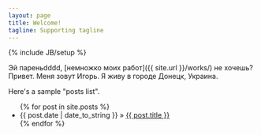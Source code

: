 ```yaml
---
layout: page
title: Welcome!
tagline: Supporting tagline
---
```

{% include JB/setup %}

Эй пареньdddd, [немножко моих работ]({{ site.url }}/works/) не хочешь? Привет. Меня зовут Игорь. Я живу в городе Донецк, Украина.

<!--


Около 5 лет я профессионально занимаюсь разработкой приложений и игр.
Некоторые из моих работ вы можете видеть в портфолио.

С 2009 по 2011 я развивал своё популярное приложение в русской социальной сети ВКонтакте, которое называлось (Сюприз).
Приложение было сезонным, но иногда выходило в топ-3 приложений с дневной аудиторией 1.3 млн человек.
За все стороны приложения, кроме арта я отвечал сам (серверный бэкэнд, флэш фронтэнд, маркетинг, работа с художниками и т.д.)
Параллельно я по сам сделал еще несколько приложений (Аппетитное мороженое для друга, Комплимент дня, Футбольный чемпион).
Эти проекты были закончены, работали, были переменно успешными, но хитами к сожалению не стали.

В 2011 году я попробовал создать флэш игру на основе физического движка. Это занятие оказалось интересным и следующие годы
по сегодняшний день я разрабатывал казуальные флэш игры, которые вы можете посмотреть в моём портфолио.

В последнее время я также использую AIR, для того, чтобы портировать игры на айОС и андроид. Эти игры вы также можете
увидеть на странице моего портфолио.

Сегодняшние дни:
привет
Сейчас я делаю прототипы игр на юнити и планирую в скором времени закончить одну из игр на этой безусловно перспективной
технологии. Также продолжаю создавать игры на ЭИР и флэш.

Разрабатывая игры, важно также играть в них, поэтому я стараюсь играть по-чаще. Если вам интересно
мой уровень Клэш оф Кланс 47, с таун холл 7. =) на 17 фев 2014.
-->
<!--
Надо будет вынести такие переменны в отдельное место, чтобы я всегда знал где их можно поменять.
-->

Here's a sample "posts list".

<ul class="posts">
  {% for post in site.posts %}
    <li><span>{{ post.date | date_to_string }}</span> &raquo; <a href="{{ BASE_PATH }}{{ post.url }}">{{ post.title }}</a></li>
  {% endfor %}
</ul>
